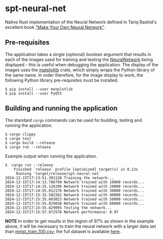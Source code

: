 # spt-neural-net

Native Rust implementation of the Neural Network defined in Tariq Rashid's excellent book
[\"Make Your Own Neural Network\"](https://github.com/makeyourownneuralnetwork/makeyourownneuralnetwork/tree/master).

## Pre-requisites

The application takes a single (optional) boolean argument that results in each of the images used
for training and testing the [NeuralNetwork](src/neural_network.rs) being displayed - this is
useful when debugging the application. The display of the images uses the
[matplotlib](https://crates.io/crates/matplotlib) crate, which simply wraps the Python library of
the same name. In order therefore, for the image display to work, the following Python library
pre-requisites must be installed.

```shell
$ pip install --user matplotlib
$ pip install --user PyQt5
```

## Building and running the application

The standard `cargo` commands can be used for building, testing and running the application.

```shell
$ cargo clippy
$ cargo test
$ cargo build --release
$ cargo run --release
```

Example output when running the application.

```shell
$  cargo run --release
    Finished `release` profile [optimized] target(s) in 0.13s
     Running `target/release/spt-neural-net`
2024-12-15T17:13:51.391128 Training the network...
2024-12-15T17:14:13.786799 Network trained with 10000 records...
2024-12-15T17:14:35.126296 Network trained with 20000 records...
2024-12-15T17:14:55.012176 Network trained with 30000 records...
2024-12-15T17:15:15.502282 Network trained with 40000 records...
2024-12-15T17:15:35.603023 Network trained with 50000 records...
2024-12-15T17:15:55.829038 Network trained with 60000 records...
2024-12-15T17:15:55.829095 Testing the network...
2024-12-15T17:15:57.872578 Network performance: 0.97
```

**NOTE** In order to get results in the region of 97% as shown in the example above, it will be
necessary to train the neural network with a larger data set than
[mnist_train_100.csv](mnist_dataset/mnist_train_100.csv); the full dataset is available
[here](https://pjreddie.com/projects/mnist-in-csv/).